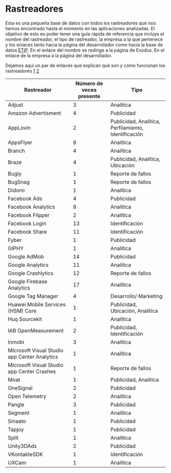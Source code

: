 # Rastreadores

Esta es una pequeña base de datos con todos los rastreadores que nos hemos encontrado hasta el momento en las aplicaciones analizadas. El objetivo de esto es poder tener una guía rápida de referencia que incluya el nombre del rastreador, el tipo de rastreador, la empresa a la que pertenece y los enlaces tanto hacia la página del desarrollador como hacia la base de datos [ETIP](https://etip.exodus-privacy.eu.org/). En el enlace del nombre se redirige a la página de Exodus. En el enlace de la empresa a la página del desarrollador. 

Dejamos aquí un par de enlaces que explican qué son y cómo funcionan los rastreadores [1](https://protege.la/como-funcionan-los-rastreadores-ocultos-en-tu-telefono/) [2](https://reports.exodus-privacy.eu.org/es/info/trackers)
   

| Rastreador                                   | Número de veces presente | Tipo                                                 |
|----------------------------------------------|--------------------------|------------------------------------------------------|
| Adjust                                       |             3            | Analítica                                            |
| Amazon Advertisment                          |             4            | Publicidad                                           |
| AppLovin                                     |             2            | Publicidad, Analítica, Perfilamiento, Identificación |
| AppsFlyer                                    |             8            | Analítica                                            |
| Branch                                       |             4            | Analítica                                            |
| Braze                                        |             4            | Publicidad, Analítica, Ubicación                     |
| Bugly                                        |             1            | Reporte de fallos                                    |
| BugSnag                                      |             1            | Reporte de fallos                                    |
| Didomi                                       |             1            | Analítica                                            |
| Facebook Ads                                 |             4            | Publicidad                                           |
| Facebook Analytics                           |             8            | Analítica                                            |
| Facebook Flipper                             |             2            | Analítica                                            |
| Facebook Login                               |            13            | Identificación                                       |
| Facebook Share                               |            11            | Identificación                                       |
| Fyber                                        |             1            | Publicidad                                           |
| GIPHY                                        |             1            | Analítica                                            |
| Google AdMob                                 |            14            | Publicidad                                           |
| Google Analytics                             |            11            | Analítica                                            |
| Google Crashlytics                           |            12            | Reporte de fallos                                    |
| Google Firebase Analytics                    |            17            | Analítica                                            |
| Google Tag Manager                           |             4            | Desarrollo/ Marketing                                |
| Huawei Mobile Services (HSM) Core            |             1            | Publicidad, Ubicación, Analítica                     |
| Huq Sourcekit                                |             1            | Analítica                                            |
| IAB OpenMeasurement                          |             2            | Publicidad, Identificación                           |
| Inmobi                                       |             3            | Analítica                                            |
| Microsoft Visual Studio app Center Analytics |             1            | Analítica                                            |
| Microsoft Visual Studio app Center Crashes   |             1            | Reporte de fallos                                    |
| Moat                                         |             1            | Publicidad, Analítica                                |
| OneSignal                                    |             2            | Publicidad                                           |
| Open Telemetry                               |             2            | Analítica                                            |
| Pangle                                       |             3            | Publicidad                                           |
| Segment                                      |             1            | Analítica                                            |
| Smaato                                       |             1            | Publicidad                                           |
| Tapjoy                                       |             1            | Publicidad                                           |
| Split                                        |             1            | Analítica                                            |
| Unity3DAds                                   |             2            | Publicidad                                           |
| VKontakteSDK                                 |             1            | Identificación                                       |
| UXCam                                        |             1            | Analítica                                            |
